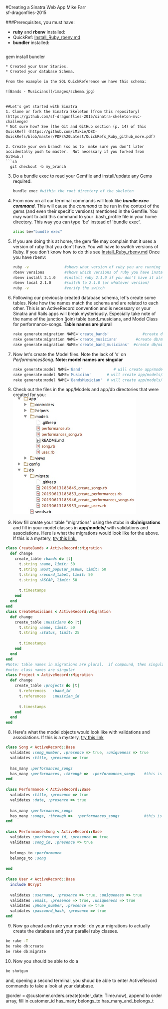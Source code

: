 #Creating a Sinatra Web App
Mike Farr <br>
sf-dragonflies-2015

###Prerequisites, you must have:
* **ruby** and **rbenv** installed:
 * QuickRef: [Install_Ruby_rbenv.md](https://github.com/iMikie/DBC-QuickRefs/blob/master/Install_Ruby_rbenv.md)
* **bundler** installed:
  ```
gem install bundler 
  ```
* Created your User Stories.
* Created your database Schema.

From the example in the SQL QuickReference we have this schema:

![Bands - Musicians](/images/schema.jpg)

 
##Let's get started with Sinatra
1. Clone or fork the Sinatra Skeleton [from this repository] (https://github.com/sf-dragonflies-2015/sinatra-skeleton-mvc-challenge)
 * Not sure how? See [the Git and GitHub section (p. 14) of this QuickRef] (https://github.com/iMikie/DBC-QuickRefs/blob/master/PDFs%20Latest/QuickRefs_Ruby_github_more.pdf)
  
2. Create your own branch (so as to  make sure you don't later accidentally push to master.  Not necessary if you forked from GitHub.)
```sh
    git checkout -b my_branch
```
3. Do a bundle exec to read your Gemfile and install/update any Gems required. 

    ```sh
    bundle exec #within the root directory of the skeleton
    ```
4. From now on all our terminal commands will look like ***bundle exec command***.  This will cause the *command* to be run in the context of the gems (and even their specific versions) mentioned in the Gemfile.  You may want to add this command to your .bash_profile file in your home directory.  This way you can type 'be' instead of 'bundle exec'.

    ```sh
    alias be="bundle exec"
    ```
5. If you are doing this at home, the gem file may complain that it uses a version of ruby that you don't have.  You will have to switch versions of Ruby. If you don't know how to do this see [Install_Ruby_rbenv.md](https://github.com/iMikie/DBC-QuickRefs/blob/master/Install_Ruby_rbenv.md) Once you have rbenv: 
 
    ```sh
    ruby -v                #shows what version of ruby you are running
    rbenv versions         #shows which versions of ruby you have installed
    rbenv install 2.1.0    #install ruby 2.1.0 if you don't have it already
    rbenv local 2.1.0      #switch to 2.1.0 (or whatever version)
    ruby -v                #verify the switch
    ```

6. Following our previously created database schema, let's create some tables.  Note how the names match the schema and are related to each other. This is an ActiveRecord convention and is necessary or your Sinatra and Rails apps will break mysteriously.  Especially take note of the name of the junction (join) table band_musicians, and Model Class for performance-songs.
  **Table names are plural**

 
    ```sh
    rake generate:migration NAME='create_bands'               #create db/migrate/20150613183845_create_bands.rb
    rake generate:migration NAME='create_musicians'        #create db/migrate/20150613183853_create_musicians.rb
    rake generate:migration NAME='create_band_musicians'  #create db/migrate/20150613183946_create_bands_musicians.rb
    ```
    
7. Now let's create the Model files.  Note the lack of 's' on *PerformancesSong*.
  **Note: model names are singular**
    ```sh
    rake generate:model NAME='Band'              # will create app/models/band.rb
    rake generate:model NAME='Musician'       # will create app/models/musician.rb
    rake generate:model NAME='BandsMusician'  # will create app/models/bands_musician.rb, note: NOT: "bands_musicians"
    ```
    
8. Check out the files in the app/Models and app/db directories that were created for you: <br>
![Models and DB folder after rake:generate commands](images/models_and_db_folders.jpg)

9. Now fill create your table "migrations" using the stubs in **db/migrations** and fill in your model classes in **app/models/** with validations and associations. Here is what the migrations would look like for the above. If this is a mystery, [try this link.](http://edgeguides.rubyonrails.org/active_record_migrations.html)

```ruby
class CreateBands < ActiveRecord::Migration
  def change
    create_table :bands do |t|
      t.string :name, limit: 50
      t.string :most_popular_album, limit: 50
      t.string :record_label, limit: 50
      t.string :ASCAP, limit: 50
      
      t.timestamps
    end
  end
end
class CreateMusicians < ActiveRecord::Migration
  def change
    create_table :musicians do |t|
      t.string :name, limit: 50
      t.string :status, limit: 25
      
      t.timestamps
    end
  end
end
#Note: table names in migrations are plural.  if compound, then singular_plural, or just rename the table like "projects" below
#note: class names are singular
class Project < ActiveRecord::Migration
  def change
    create_table :projects do |t|
      t.references   :band_id
      t.references   :musician_id
      
      t.timestamps
    end
  end
end
```

8. Here's what the model objects would look like with validations and associations. If this is a mystery, [try this link](http://guides.rubyonrails.org/association_basics.html)

```ruby
class Song < ActiveRecord::Base
  validates :song_number, :presence => true, :uniqueness => true
  validates :title, :presence => true

  has_many :performances_songs
  has_many :performances, :through =>  :performances_songs    #this is how you do a many-to-many
end

class Performance < ActiveRecord::Base  
  validates :title, :presence => true
  validates :date, :presence => true

  has_many :performances_songs             
  has_many :songs, :through =>  :performances_songs           #this is how you do a many-to-many
end

class PerformancesSong < ActiveRecord::Base
  validates :performance_id, :presence => true
  validates :song_id, :presence => true

  belongs_to :performance
  belongs_to :song

end

class User < ActiveRecord::Base
  include BCrypt

  validates :username, :presence => true, :uniqueness => true
  validates :email, :presence => true, :uniqueness => true
  validates :phone_number, :presence => true
  validates :password_hash, :presence => true
end
```

9. Now go ahead and rake your model: do your migrations to actually create the database and your parallel ruby classes.

```sh
be rake -T
be rake db:create
be rake db:migrate
```

10. Now you should be able to do a 

```sh
be shotgun
```

and, opening a second terminal, you shoud be able to enter ActiveRecord commands to take a look at your database.



@order = @customer.orders.create(order_date: Time.now), append to order array, fill in customer_id
has_many
belongs_to
has_many_and_belongs_t

